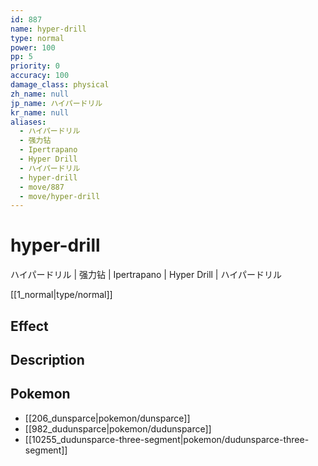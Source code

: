 ```yaml
---
id: 887
name: hyper-drill
type: normal
power: 100
pp: 5
priority: 0
accuracy: 100
damage_class: physical
zh_name: null
jp_name: ハイパードリル
kr_name: null
aliases:
  - ハイパードリル
  - 强力钻
  - Ipertrapano
  - Hyper Drill
  - ハイパードリル
  - hyper-drill
  - move/887
  - move/hyper-drill
---
```

# hyper-drill
    
ハイパードリル | 强力钻 | Ipertrapano | Hyper Drill | ハイパードリル

[[1_normal|type/normal]]

## Effect



## Description



## Pokemon

- [[206_dunsparce|pokemon/dunsparce]]
- [[982_dudunsparce|pokemon/dudunsparce]]
- [[10255_dudunsparce-three-segment|pokemon/dudunsparce-three-segment]]

